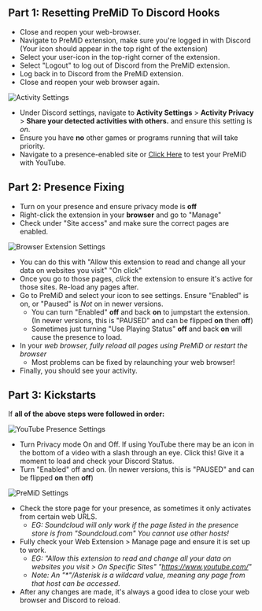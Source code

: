 ## Part 1: Resetting PreMiD To Discord Hooks

- Close and reopen your web-browser.
- Navigate to PreMiD extension, make sure you're logged in with Discord (Your icon should appear in the top right of the extension)
- Select your user-icon in the top-right corner of the extension.
- Select "Logout" to log out of Discord from the PreMiD extension.
- Log back in to Discord from the PreMiD extension.
- Close and reopen your web browser again.

![Activity Settings](/guide-images/gu-p1-activity.png)

- Under Discord settings, navigate to **Activity Settings** > **Activity Privacy** > **Share your detected activities with others.** and ensure this setting is _on_.
- Ensure you have **no** other games or programs running that will take priority.
- Navigate to a presence-enabled site or [Click Here](https://www.youtube.com/watch?v=jNQXAC9IVRw) to test your PreMiD with YouTube.

## Part 2: Presence Fixing

- Turn on your presence and ensure privacy mode is **off**
- Right-click the extension in your **browser** and go to "Manage"
- Check under "Site access" and make sure the correct pages are enabled.

![Browser Extension Settings](/guide-images/gu-p1-browser.png)

- You can do this with "Allow this extension to read and change all your data on websites you visit" "On click"
- Once you go to those pages, _click_ the extension to ensure it's active for those sites. Re-load any pages after.
- Go to PreMiD and select your icon to see settings. Ensure "Enabled" is on, or "Paused" is _Not_ on in newer versions.
  - You can turn "Enabled" **off** and back **on** to jumpstart the extension. (In newer versions, this is "PAUSED" and can be flipped **on** then **off**)
  - Sometimes just turning "Use Playing Status" **off** and back **on** will cause the presence to load.
- In your _web browser, fully reload all pages using PreMiD or restart the browser_
  - Most problems can be fixed by relaunching your web browser!
- Finally, you should see your activity.

## Part 3: Kickstarts

If **all of the above steps were followed in order:**

![YouTube Presence Settings](/guide-images/gu-p1-ytsetting.png)

- Turn Privacy mode On and Off. If using YouTube there may be an icon in the bottom of a video with a slash through an eye. Click this! Give it a moment to load and check your Discord Status.
- Turn "Enabled" off and on. (In newer versions, this is "PAUSED" and can be flipped **on** then **off**)

![PreMiD Settings](/guide-images/gu-p1-pmsetting.png)

- Check the store page for your presence, as sometimes it only activates from certain web URLS.
  - _EG: Soundcloud will only work if the page listed in the presence store is from "Soundcloud.com" You cannot use other hosts!_
- Fully check your Web Extension > Manage page and ensure it is set up to work.
  - _EG: "Allow this extension to read and change all your data on websites you visit > On Specific Sites" "https://www.youtube.com/"_
  - _Note: An "\*"/Asterisk is a wildcard value, meaning any page from that host can be accessed._
- After any changes are made, it's always a good idea to close your web browser and Discord to reload.

